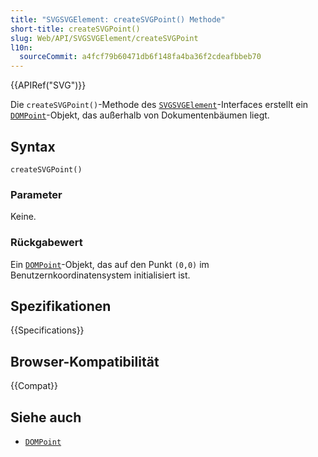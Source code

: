 ```yaml
---
title: "SVGSVGElement: createSVGPoint() Methode"
short-title: createSVGPoint()
slug: Web/API/SVGSVGElement/createSVGPoint
l10n:
  sourceCommit: a4fcf79b60471db6f148fa4ba36f2cdeafbbeb70
---
```


{{APIRef("SVG")}}

Die `createSVGPoint()`-Methode des [`SVGSVGElement`](/de/docs/Web/API/SVGSVGElement)-Interfaces erstellt ein [`DOMPoint`](/de/docs/Web/API/DOMPoint)-Objekt, das außerhalb von Dokumentenbäumen liegt.

## Syntax

```js-nolint
createSVGPoint()
```

### Parameter

Keine.

### Rückgabewert

Ein [`DOMPoint`](/de/docs/Web/API/DOMPoint)-Objekt, das auf den Punkt `(0,0)` im Benutzernkoordinatensystem initialisiert ist.

## Spezifikationen

{{Specifications}}

## Browser-Kompatibilität

{{Compat}}

## Siehe auch

- [`DOMPoint`](/de/docs/Web/API/DOMPoint)
